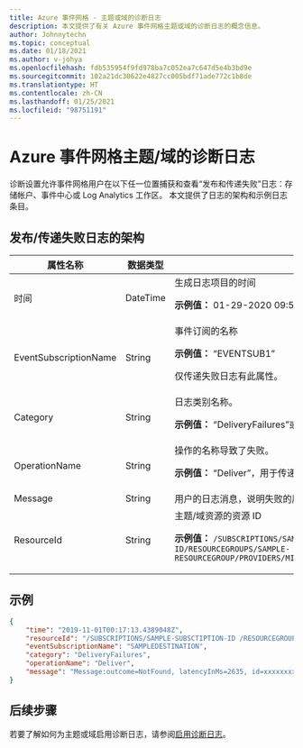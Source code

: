 ```yaml
---
title: Azure 事件网格 - 主题或域的诊断日志
description: 本文提供了有关 Azure 事件网格主题或域的诊断日志的概念信息。
author: Johnnytechn
ms.topic: conceptual
ms.date: 01/18/2021
ms.author: v-johya
ms.openlocfilehash: fdb535954f9fd978ba7c052ea7c647d5e4b3bd9e
ms.sourcegitcommit: 102a21dc30622e4827cc005bdf71ade772c1b8de
ms.translationtype: HT
ms.contentlocale: zh-CN
ms.lasthandoff: 01/25/2021
ms.locfileid: "98751191"
---
```

#  <a name="diagnostic-logs-for-azure-event-grid-topicsdomains"></a>Azure 事件网格主题/域的诊断日志
诊断设置允许事件网格用户在以下任一位置捕获和查看“发布和传递失败”日志：存储帐户、事件中心或 Log Analytics 工作区。 本文提供了日志的架构和示例日志条目。


## <a name="schema-for-publishdelivery-failure-logs"></a>发布/传递失败日志的架构

| 属性名称 | 数据类型 | 说明 |
| ------------- | --------- | ----------- | 
| 时间 | DateTime | 生成日志项目的时间 <p>**示例值：** 01-29-2020 09:52:02.700</p> |
| EventSubscriptionName | String | 事件订阅的名称 <p>**示例值：** “EVENTSUB1”</p> <p>仅传递失败日志有此属性。</p>  |
| Category | String | 日志类别名称。 <p>**示例值：** “DeliveryFailures”或“PublishFailures” | 
| OperationName | String | 操作的名称导致了失败。<p>**示例值：** “Deliver”，用于传递失败。 |
| Message | String | 用户的日志消息，说明失败的原因和其他详细信息。 |
| ResourceId | String | 主题/域资源的资源 ID<p>**示例值：** `/SUBSCRIPTIONS/SAMPLE-SUBSCRIPTION-ID/RESOURCEGROUPS/SAMPLE-RESOURCEGROUP/PROVIDERS/MICROSOFT.EVENTGRID/TOPICS/TOPIC1` |

## <a name="example"></a>示例

```json
{
    "time": "2019-11-01T00:17:13.4389048Z",
    "resourceId": "/SUBSCRIPTIONS/SAMPLE-SUBSCTIPTION-ID /RESOURCEGROUPS/SAMPLE-RESOURCEGROUP-NAME/PROVIDERS/MICROSOFT.EVENTGRID/TOPICS/SAMPLE-TOPIC-NAME ",
    "eventSubscriptionName": "SAMPLEDESTINATION",
    "category": "DeliveryFailures",
    "operationName": "Deliver",
    "message": "Message:outcome=NotFound, latencyInMs=2635, id=xxxxxxxxx-xxxx-xxxx-xxxx-xxxxxxxxxxxxx, systemId=xxxxxxxx-xxxx-xxxx-xxxx-xxxxxxxxxxx, state=FilteredFailingDelivery, deliveryTime=11/1/2019 12:17:10 AM, deliveryCount=0, probationCount=0, deliverySchema=EventGridEvent, eventSubscriptionDeliverySchema=EventGridEvent, fields=InputEvent, EventSubscriptionId, DeliveryTime, State, Id, DeliverySchema, LastDeliveryAttemptTime, SystemId, fieldCount=, requestExpiration=1/1/0001 12:00:00 AM, delivered=False publishTime=11/1/2019 12:17:10 AM, eventTime=11/1/2019 12:17:09 AM, eventType=Type, deliveryTime=11/1/2019 12:17:10 AM, filteringState=FilteredWithRpc, inputSchema=EventGridEvent, publisher=DIAGNOSTICLOGSTEST-EASTUS.EASTUS-1.EVENTGRID.AZURE.NET, size=363, fields=Id, PublishTime, SerializedBody, EventType, Topic, Subject, FilteringHashCode, SystemId, Publisher, FilteringTopic, TopicCategory, DataVersion, MetadataVersion, InputSchema, EventTime, fieldCount=15, url=sb://diagnosticlogstesting-chinanorth.servicebus.chinacloudapi.cn/, deliveryResponse=NotFound: The messaging entity 'sb://diagnosticlogstesting-chinanorth.servicebus.chinacloudapi.cn/eh-diagnosticlogstest' could not be found. TrackingId:c98c5af6-11f0-400b-8f56-c605662fb849_G14, SystemTracker:diagnosticlogstesting-chinanorth.servicebus.chinacloudapi.cn:eh-diagnosticlogstest, Timestamp:2019-11-01T00:17:13, referenceId: ac141738a9a54451b12b4cc31a10dedc_G14:"
}
```

## <a name="next-steps"></a>后续步骤
若要了解如何为主题或域启用诊断日志，请参阅[启用诊断日志](enable-diagnostic-logs-topic.md)。

